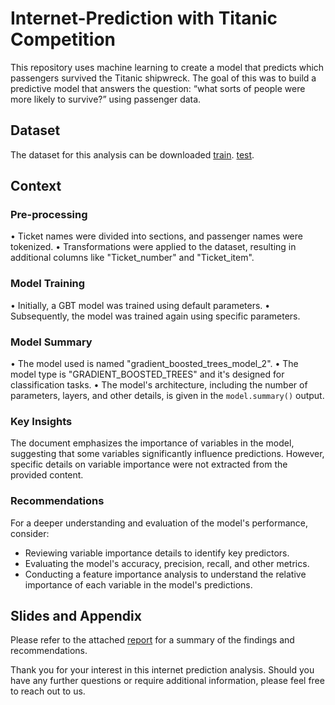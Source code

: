 # Internet-Prediction with Titanic Competition

This repository uses machine learning to create a model that predicts which passengers survived the Titanic shipwreck. The goal of this was to build a predictive model that answers the question: “what sorts of people were more likely to survive?” using passenger data.

## Dataset
The dataset for this analysis can be downloaded 
[train](https://github.com/moshingliu1109/Internet-Prediction/blob/main/train.csv).
[test](https://github.com/moshingliu1109/Internet-Prediction/blob/main/test.csv).

## Context

### Pre-processing

•	Ticket names were divided into sections, and passenger names were tokenized.
•	Transformations were applied to the dataset, resulting in additional columns like "Ticket_number" and "Ticket_item".

### Model Training

•	Initially, a GBT model was trained using default parameters.
•	Subsequently, the model was trained again using specific parameters.

### Model Summary

•	The model used is named "gradient_boosted_trees_model_2".
•	The model type is "GRADIENT_BOOSTED_TREES" and it's designed for classification tasks.
•	The model's architecture, including the number of parameters, layers, and other details, is given in the `model.summary()` output.

### Key Insights

The document emphasizes the importance of variables in the model, suggesting that some variables significantly influence predictions. However, specific details on variable importance were not extracted from the provided content.

### Recommendations

For a deeper understanding and evaluation of the model's performance, consider:
-	Reviewing variable importance details to identify key predictors.
-	Evaluating the model's accuracy, precision, recall, and other metrics.
-	Conducting a feature importance analysis to understand the relative importance of each variable in the model's predictions.

## Slides and Appendix

Please refer to the attached [report](https://github.com/moshingliu1109/Internet-Prediction/blob/main/Muxin%20Liu_%E4%BA%92%E8%81%94%E7%BD%91%E9%A2%84%E6%B5%8B%E9%A1%B9%E7%9B%AE_1020.pdf) for a summary of the findings and recommendations. 

Thank you for your interest in this internet prediction analysis. Should you have any further questions or require additional information, please feel free to reach out to us.

